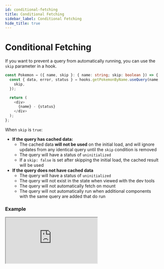 ```yaml
---
id: conditional-fetching
title: Conditional Fetching
sidebar_label: Conditional Fetching
hide_title: true
---
```


# Conditional Fetching

If you want to prevent a query from automatically running, you can use the `skip` parameter in a hook.

```ts title="Skip example"
const Pokemon = ({ name, skip }: { name: string; skip: boolean }) => {
  const { data, error, status } = hooks.getPokemonByName.useQuery(name, {
    skip,
  });

  return (
    <div>
      {name} - {status}
    </div>
  );
};
```

When `skip` is `true`:

- **If the query has cached data:**
  - The cached data **will not be used** on the initial load, and will ignore updates from any identical query until the `skip` condition is removed
  - The query will have a status of `uninitialized`
  - If a `skip: false` is set after skipping the initial load, the cached result will be used
- **If the query does not have cached data**
  - The query will have a status of `uninitialized`
  - The query will not exist in the state when viewed with the dev tools
  - The query will not automatically fetch on mount
  - The query will not automatically run when additional components with the same query are added that do run

### Example

<iframe
  src="https://codesandbox.io/embed/concepts-conditional-fetching-tdrz9?fontsize=12&hidenavigation=1&theme=dark"
  style={{ width: '100%', height: '600px', border: 0, borderRadius: '4px', overflow: 'hidden' }}
  title="rtk-query-react-hooks-example"
  allow="geolocation; microphone; camera; midi; vr; accelerometer; gyroscope; payment; ambient-light-sensor; encrypted-media; usb"
  sandbox="allow-modals allow-forms allow-popups allow-scripts allow-same-origin"
></iframe>
